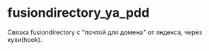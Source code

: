 # fusiondirectory_ya_pdd

Связка fusiondirectory с "почтой для домена" от яндекса, через кухи(hook).
